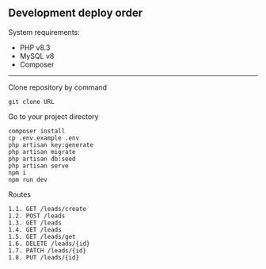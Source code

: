 ## Development deploy order

System requirements:
- PHP v8.3
- MySQL v8
- Composer
___
Clone repository by command
```
git clone URL
```
Go to your project directory
```
composer install
cp .env.example .env
php artisan key:generate
php artisan migrate
php artisan db:seed
php artisan serve
npm i
npm run dev
```

Routes
```
1.1. GET /leads/create
1.2. POST /leads
1.3. GET /leads
1.4. GET /leads
1.5. GET /leads/get
1.6. DELETE /leads/{id}
1.7. PATCH /leads/{id}
1.8. PUT /leads/{id}
```

